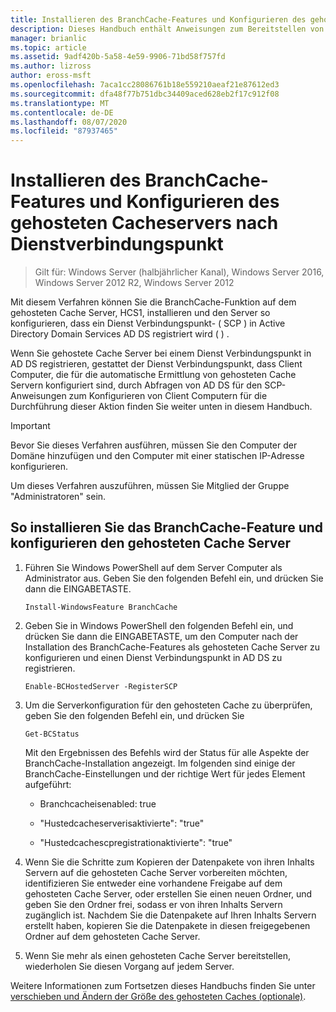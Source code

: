```yaml
---
title: Installieren des BranchCache-Features und Konfigurieren des gehosteten Cacheservers nach Dienstverbindungspunkt
description: Dieses Handbuch enthält Anweisungen zum Bereitstellen von BranchCache im Modus "gehosteter Cache" auf Computern unter Windows Server 2016 und Windows 10.
manager: brianlic
ms.topic: article
ms.assetid: 9adf420b-5a58-4e59-9906-71bd58f757fd
ms.author: lizross
author: eross-msft
ms.openlocfilehash: 7aca1cc28086761b18e559210aeaf21e87612ed3
ms.sourcegitcommit: dfa48f77b751dbc34409aced628eb2f17c912f08
ms.translationtype: MT
ms.contentlocale: de-DE
ms.lasthandoff: 08/07/2020
ms.locfileid: "87937465"
---
```

# <a name="install-the-branchcache-feature-and-configure-the-hosted-cache-server-by-service-connection-point"></a>Installieren des BranchCache-Features und Konfigurieren des gehosteten Cacheservers nach Dienstverbindungspunkt

>Gilt für: Windows Server (halbjährlicher Kanal), Windows Server 2016, Windows Server 2012 R2, Windows Server 2012

Mit diesem Verfahren können Sie die BranchCache-Funktion auf dem gehosteten Cache Server, HCS1, installieren und den Server so konfigurieren, dass ein Dienst Verbindungspunkt- \( SCP \) in Active Directory Domain Services AD DS registriert wird \( \) .

Wenn Sie gehostete Cache Server bei einem Dienst Verbindungspunkt in AD DS registrieren, gestattet der Dienst Verbindungspunkt, dass Client Computer, die für die automatische Ermittlung von gehosteten Cache Servern konfiguriert sind, durch Abfragen von AD DS für den SCP- Anweisungen zum Konfigurieren von Client Computern für die Durchführung dieser Aktion finden Sie weiter unten in diesem Handbuch.

>[!IMPORTANT]
>Bevor Sie dieses Verfahren ausführen, müssen Sie den Computer der Domäne hinzufügen und den Computer mit einer statischen IP-Adresse konfigurieren.

Um dieses Verfahren auszuführen, müssen Sie Mitglied der Gruppe "Administratoren" sein.

## <a name="to-install-the-branchcache-feature-and-configure-the-hosted-cache-server"></a>So installieren Sie das BranchCache-Feature und konfigurieren den gehosteten Cache Server

1. Führen Sie Windows PowerShell auf dem Server Computer als Administrator aus. Geben Sie den folgenden Befehl ein, und drücken Sie dann die EINGABETASTE.

    ```
    Install-WindowsFeature BranchCache
    ```

2.  Geben Sie in Windows PowerShell den folgenden Befehl ein, und drücken Sie dann die EINGABETASTE, um den Computer nach der Installation des BranchCache-Features als gehosteten Cache Server zu konfigurieren und einen Dienst Verbindungspunkt in AD DS zu registrieren.

    ```
    Enable-BCHostedServer -RegisterSCP
    ```

3. Um die Serverkonfiguration für den gehosteten Cache zu überprüfen, geben Sie den folgenden Befehl ein, und drücken Sie

    ```
    Get-BCStatus
    ```

    Mit den Ergebnissen des Befehls wird der Status für alle Aspekte der BranchCache-Installation angezeigt. Im folgenden sind einige der BranchCache-Einstellungen und der richtige Wert für jedes Element aufgeführt:

    -   Branchcacheisenabled: true

    -   "Hustedcacheserverisaktivierte": "true"

    -   "Hustedcachescpregistrationaktivierte": "true"

4. Wenn Sie die Schritte zum Kopieren der Datenpakete von ihren Inhalts Servern auf die gehosteten Cache Server vorbereiten möchten, identifizieren Sie entweder eine vorhandene Freigabe auf dem gehosteten Cache Server, oder erstellen Sie einen neuen Ordner, und geben Sie den Ordner frei, sodass er von ihren Inhalts Servern zugänglich ist. Nachdem Sie die Datenpakete auf Ihren Inhalts Servern erstellt haben, kopieren Sie die Datenpakete in diesen freigegebenen Ordner auf dem gehosteten Cache Server.

5. Wenn Sie mehr als einen gehosteten Cache Server bereitstellen, wiederholen Sie diesen Vorgang auf jedem Server.

Weitere Informationen zum Fortsetzen dieses Handbuchs finden Sie unter [verschieben und Ändern der Größe des gehosteten Caches &#40;optionale&#41;](6-Bc-Move-Resize-Cache.md).
